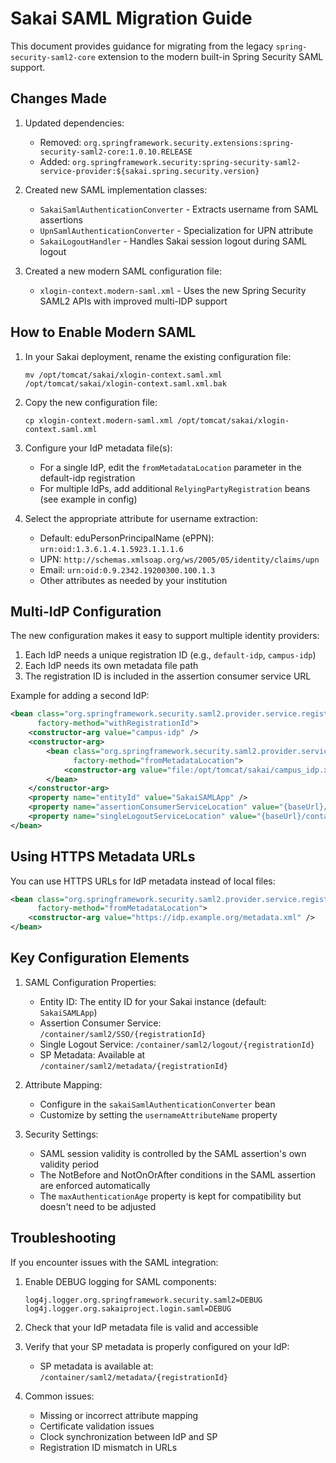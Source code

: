 # Sakai SAML Migration Guide

This document provides guidance for migrating from the legacy `spring-security-saml2-core` extension to the modern built-in Spring Security SAML support.

## Changes Made

1. Updated dependencies:
   - Removed: `org.springframework.security.extensions:spring-security-saml2-core:1.0.10.RELEASE`
   - Added: `org.springframework.security:spring-security-saml2-service-provider:${sakai.spring.security.version}`

2. Created new SAML implementation classes:
   - `SakaiSamlAuthenticationConverter` - Extracts username from SAML assertions
   - `UpnSamlAuthenticationConverter` - Specialization for UPN attribute
   - `SakaiLogoutHandler` - Handles Sakai session logout during SAML logout

3. Created a new modern SAML configuration file:
   - `xlogin-context.modern-saml.xml` - Uses the new Spring Security SAML2 APIs with improved multi-IDP support

## How to Enable Modern SAML

1. In your Sakai deployment, rename the existing configuration file:
   ```
   mv /opt/tomcat/sakai/xlogin-context.saml.xml /opt/tomcat/sakai/xlogin-context.saml.xml.bak
   ```

2. Copy the new configuration file:
   ```
   cp xlogin-context.modern-saml.xml /opt/tomcat/sakai/xlogin-context.saml.xml
   ```

3. Configure your IdP metadata file(s):
   - For a single IdP, edit the `fromMetadataLocation` parameter in the default-idp registration
   - For multiple IdPs, add additional `RelyingPartyRegistration` beans (see example in config)

4. Select the appropriate attribute for username extraction:
   - Default: eduPersonPrincipalName (ePPN): `urn:oid:1.3.6.1.4.1.5923.1.1.1.6`
   - UPN: `http://schemas.xmlsoap.org/ws/2005/05/identity/claims/upn`
   - Email: `urn:oid:0.9.2342.19200300.100.1.3`
   - Other attributes as needed by your institution

## Multi-IdP Configuration

The new configuration makes it easy to support multiple identity providers:

1. Each IdP needs a unique registration ID (e.g., `default-idp`, `campus-idp`)
2. Each IdP needs its own metadata file path
3. The registration ID is included in the assertion consumer service URL

Example for adding a second IdP:

```xml
<bean class="org.springframework.security.saml2.provider.service.registration.RelyingPartyRegistration"
      factory-method="withRegistrationId">
    <constructor-arg value="campus-idp" />
    <constructor-arg>
        <bean class="org.springframework.security.saml2.provider.service.registration.RelyingPartyRegistrations"
              factory-method="fromMetadataLocation">
            <constructor-arg value="file:/opt/tomcat/sakai/campus_idp.xml" />
        </bean>
    </constructor-arg>
    <property name="entityId" value="SakaiSAMLApp" />
    <property name="assertionConsumerServiceLocation" value="{baseUrl}/container/saml2/SSO/campus-idp" />
    <property name="singleLogoutServiceLocation" value="{baseUrl}/container/saml2/logout/campus-idp" />
</bean>
```

## Using HTTPS Metadata URLs

You can use HTTPS URLs for IdP metadata instead of local files:

```xml
<bean class="org.springframework.security.saml2.provider.service.registration.RelyingPartyRegistrations"
      factory-method="fromMetadataLocation">
    <constructor-arg value="https://idp.example.org/metadata.xml" />
</bean>
```

## Key Configuration Elements

1. SAML Configuration Properties:
   - Entity ID: The entity ID for your Sakai instance (default: `SakaiSAMLApp`)
   - Assertion Consumer Service: `/container/saml2/SSO/{registrationId}`
   - Single Logout Service: `/container/saml2/logout/{registrationId}`
   - SP Metadata: Available at `/container/saml2/metadata/{registrationId}`

2. Attribute Mapping:
   - Configure in the `sakaiSamlAuthenticationConverter` bean
   - Customize by setting the `usernameAttributeName` property

3. Security Settings:
   - SAML session validity is controlled by the SAML assertion's own validity period
   - The NotBefore and NotOnOrAfter conditions in the SAML assertion are enforced automatically
   - The `maxAuthenticationAge` property is kept for compatibility but doesn't need to be adjusted

## Troubleshooting

If you encounter issues with the SAML integration:

1. Enable DEBUG logging for SAML components:
   ```
   log4j.logger.org.springframework.security.saml2=DEBUG
   log4j.logger.org.sakaiproject.login.saml=DEBUG
   ```

2. Check that your IdP metadata file is valid and accessible

3. Verify that your SP metadata is properly configured on your IdP:
   - SP metadata is available at: `/container/saml2/metadata/{registrationId}`

4. Common issues:
   - Missing or incorrect attribute mapping
   - Certificate validation issues
   - Clock synchronization between IdP and SP
   - Registration ID mismatch in URLs

